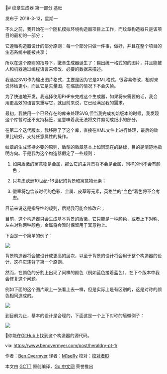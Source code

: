 # 纹章生成器 第一部分.基础  

发布于 2018-3-12，星期一

不久之前，我开始在一个随机模拟环境构造器项目上工作，而纹章构造器只是该项目的最初的一部分；  

它遵循构造器设计的部分原则：每一个部分只做一件事，做好，并且在整个项目的生态系统中能被共享；

所以在这个原则的指导下，徽章生成器诞生了：输出统一格式的的图片，并且能被人和机器通过编程语言来修改、必要的数据来描述。

我选定SVG作为输出图片格式，主要是因为它是XML格式，很容易修改，相对来说体检更小，而且它是矢量图，在缩放的情况下不会失帧。

为了快速地开发，我选择使用PHP来完成这个生成器，如果将来需要的话，我会用更高效的语言来重写它，就目前来说，它已经满足我的需求。

最初，我使用一个已经存在的库来处理SVG,但当我完成初始版本的时候，我发现这个库暂时还不支持<msk>标签，这意味着我无法将文件剪切成细小的部分。

在第二个迭代版本，我移除了了这个库，直接在XML文件上进行处理，最后的效果比较好，支持任意属性的操作。

纹章的生成坚持必要的原则，盾型的徽章基本上如同现在的路标，目的是清楚地指明方向。于是我为这个构造器假定了一些规则：

1. 如果盾徽的寓意物是金属，那么它的主背景将不会是金属，同样的也不会有颜色；

2. 只考虑欧洲10世纪-16世纪的背景和寓意物元素；

3. 徽章将包含该时代的色彩、金属、皮草等元素，英格兰的“血色”着色将不会考虑。

目前来说这是指导性的规则，后期我可能会修改它；

目前，这个构造器只会生成基本背景的盾徽，它只能是一种颜色，或者上下对称、左右对称两种颜色，金属将会暂时保留用于寓意物上。

下面是一个简单的例子：

![](https://d33wubrfki0l68.cloudfront.net/152773ef00fd7c1f177ad2de4908fa49cd8c32e3/a28dc/heraldry-basic-field.svg)  

背景构造器将会被设计成更高的层次，以至于背景的设计将会用于整个构造器的设计，这样它违背了第一个原则。

然而，在颜色的分割上出现了同样的颜色（例如蓝色接着蓝色），在下个版本中我会修复这个问题。

例如下面的这个图片跟上一张看上去一样，但是实际上是有区别的，这是对称的颜色相同造成的。

![](https://d33wubrfki0l68.cloudfront.net/052c829f6fb97c432e14e3dd1fb207241e2a3b11/84fda/heraldry-duplicate-colors.svg)

到目前为止，基本的设计是合理的，下面这是一个上下对称的盾徽例子：

![](https://d33wubrfki0l68.cloudfront.net/61eef0ee0bb1590dcd0e03aa22d61f686ef6203c/19b46/heraldry-basic-division.svg)  

你能在[GitHub](https://github.com/ironarachne/heraldry)上找到这个构造器的源代码。

via: https://www.benovermyer.com/post/heraldry-pt-1/

作者：[Ben Overmyer](https://www.benovermyer.com/page/about/)
译者：[M1seRy](https://github.com/M1seRy)
校对：[校对者ID](https://github.com/校对者ID)

本文由 [GCTT](https://github.com/studygolang/GCTT) 原创编译，[Go 中文网](https://studygolang.com/) 荣誉推出

